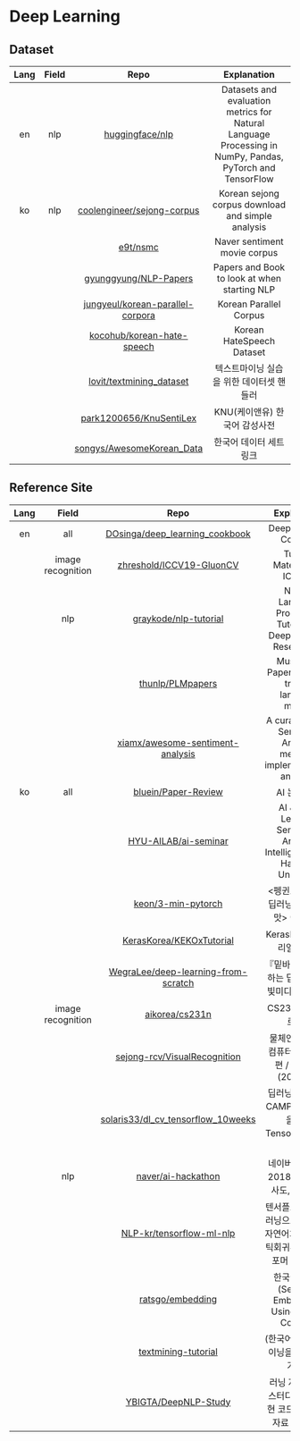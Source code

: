 # Deep Learning
## Dataset
|Lang|Field|Repo|Explanation|
|:--:|:--:|:--:|:--:|
|en|nlp|[huggingface/nlp](https://github.com/huggingface/nlp)|Datasets and evaluation metrics for Natural Language Processing in NumPy, Pandas, PyTorch and TensorFlow|
|ko|nlp|[coolengineer/sejong-corpus](https://github.com/coolengineer/sejong-corpus)|Korean sejong corpus download and simple analysis|
|||[e9t/nsmc](https://github.com/e9t/nsmc)|Naver sentiment movie corpus|
|||[gyunggyung/NLP-Papers](https://github.com/gyunggyung/NLP-Papers)|Papers and Book to look at when starting NLP|
|||[jungyeul/korean-parallel-corpora](https://github.com/jungyeul/korean-parallel-corpora)|Korean Parallel Corpus|
|||[kocohub/korean-hate-speech](https://github.com/kocohub/korean-hate-speech)|Korean HateSpeech Dataset|
|||[lovit/textmining_dataset](https://github.com/lovit/textmining_dataset)|텍스트마이닝 실습을 위한 데이터셋 핸들러|
|||[park1200656/KnuSentiLex](https://github.com/park1200656/KnuSentiLex)|KNU(케이앤유) 한국어 감성사전|
|||[songys/AwesomeKorean_Data](https://github.com/songys/AwesomeKorean_Data)|한국어 데이터 세트 링크|

## Reference Site
|Lang|Field|Repo|Explanation|
|:--:|:--:|:--:|:--:|
|en|all|[DOsinga/deep_learning_cookbook](https://github.com/DOsinga/deep_learning_cookbook)|Deep Learning Cookbox|
||image recognition|[zhreshold/ICCV19-GluonCV](https://github.com/zhreshold/ICCV19-GluonCV)|Tutorial Materials for ICCV19|
||nlp|[graykode/nlp-tutorial](https://github.com/graykode/nlp-tutorial)|Natural Language Processing Tutorial for Deep Learning Researchers|
|||[thunlp/PLMpapers](https://github.com/thunlp/PLMpapers)|Must-read Papers on pre-trained language models|
|||[xiamx/awesome-sentiment-analysis](https://github.com/xiamx/awesome-sentiment-analysis)|A curated list of Sentiment Analysis methods, implementations and misc|
|ko|all|[bluein/Paper-Review](https://github.com/bluein/Paper-Review)|AI 논문 리뷰|
|||[HYU-AILAB/ai-seminar](https://github.com/HYU-AILAB/ai-seminar)|AI & Deep Leanring Seminar @ Artificial Intelligence Lab, Hanyang University|
|||[keon/3-min-pytorch](https://github.com/keon/3-min-pytorch)|<펭귄브로의 3분 딥러닝, 파이토치맛> 예제 코드|
|||[KerasKorea/KEKOxTutorial](https://github.com/KerasKorea/KEKOxTutorial)|KerasKorea 튜토리얼 한글화|
|||[WegraLee/deep-learning-from-scratch](https://github.com/WegraLee/deep-learning-from-scratch)|『밑바닥부터 시작하는 딥러닝』(한빛미디어, 2017)|
||image recognition|[aikorea/cs231n](https://github.com/aikorea/cs231n)|CS231n 번역 프로젝트|
|||[sejong-rcv/VisualRecognition](https://github.com/sejong-rcv/VisualRecognition)|물체인식을 위한 컴퓨터 비전 기초편 / 공개강의 (2019.02)|
|||[solaris33/dl_cv_tensorflow_10weeks](https://github.com/solaris33/dl_cv_tensorflow_10weeks)|딥러닝-영상인식 CAMP 10주 과정을 위한 TensorFlow 코드들|
||nlp|[naver/ai-hackathon](https://github.com/naver/ai-hackathon)|네이버 AI 해커톤 2018: 지식인 유사도, 영화 평점|
|||[NLP-kr/tensorflow-ml-nlp](https://github.com/NLP-kr/tensorflow-ml-nlp)|텐서플로우와 머신러닝으로 시작하는 자연어처리(로지스틱회귀부터 트랜스포머 챗봇까지)|
|||[ratsgo/embedding](https://github.com/ratsgo/embedding)|한국어 임베딩 (Sentence Embeddings Using Korean Corpora)|
|||[textmining-tutorial](https://github.com/lovit/textmining-tutorial)|(한국어) 텍스트 마이닝을 위한 공부거리들|
|||[YBIGTA/DeepNLP-Study](https://github.com/YBIGTA/DeepNLP-Study)|러닝 자연어처리 스터디의 논문 구현 코드 및 스터디 자료 모음 공간|
